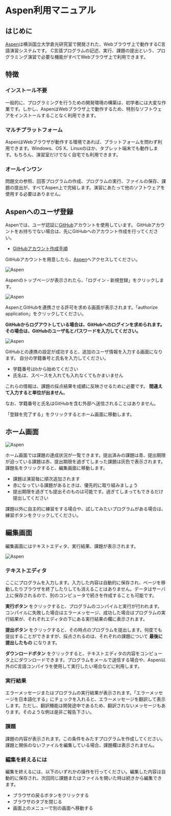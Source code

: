 
# Aspen利用マニュアル

## はじめに
[Aspen](http://www.ubicg.ynu.ac.jp/aspen/)は横浜国立大学倉光研究室で開発された、Webブラウザ上で動作するC言語演習システムです。
C言語プログラムの記述、実行、課題の提出という、プログラミング演習で必要な機能がすべてWebブラウザ上で利用できます。

## 特徴
### インストール不要
一般的に、プログラミングを行うための開発環境の構築は、初学者には大変な作業です。しかし、AspenはWebブラウザ上で動作するため、特別なソフトウェアをインストールすることなく利用できます。

### マルチプラットフォーム
AspenはWebブラウザが動作する環境であれば、プラットフォームを問わず利用できます。Windows、OS X、Linuxのほか、タブレット端末でも動作します。もちろん、演習室だけでなく自宅でも利用できます。

### オールインワン
問題文の参照、回答プログラムの作成、プログラムの実行、ファイルの保存、課題の提出が、すべてAspen上で完結します。演習にあたって他のソフトウェアを使用する必要はありません。

## Aspenへのユーザ登録
Aspenでは、ユーザ認証に[GitHub](https://github.com/)アカウントを使用しています。
GitHubアカウントをお持ちでない場合は、先にGitHubへのアカウント作成を行ってください。

* [GitHubアカウント作成手順](../github/index.html)

GitHubアカウントを用意したら、[Aspen](http://www.ubicg.ynu.ac.jp/aspen/)へアクセスしてください。

![Aspen](./aspen_1.png)

Aspenのトップページが表示されたら、「ログイン・新規登録」をクリックします。

![Aspen](./aspen_2.png)

AspenとGitHubを連携させる許可を求める画面が表示されます。「authorize application」をクリックしてください。

**GitHubからログアウトしている場合は、GitHubへのログインを求められます。その場合は、GitHubのユーザ名とパスワードを入力してください。**

![Aspen](./aspen_3.png)

GitHubとの連携の設定が成功すると、追加のユーザ情報を入力する画面になります。
自分の学籍番号と氏名を入力してください。

* 学籍番号はbから始めてください
* 氏名は、スペースを入れても入れなくてもかまいません

これらの情報は、課題の採点結果を成績に反映させるために必要です。
**間違えて入力すると単位が出ません**。

なお、学籍番号と氏名はGitHubを含む外部へ送信されることはありません。

「登録を完了する」をクリックするとホーム画面に移動します。

## ホーム画面

![Aspen](./aspen_4.png)

ホーム画面では課題の達成状況が一覧できます。提出済みの課題は青、提出期限が迫っている課題は赤、提出期限を過ぎてしまった課題は灰色で表示されます。
課題名をクリックすると、編集画面に移動します。

* 課題は演習毎に順次追加されます
* 赤になっている課題があるときは、優先的に取り組みましょう
* 提出期限を過ぎても提出そのものは可能です。過ぎてしまってもできるだけ提出してください

課題以外に自主的に練習をする場合や、試してみたいプログラムがある場合は、練習ボタンをクリックしてください。

## 編集画面

編集画面にはテキストエディタ、実行結果、課題が表示されます。

![Aspen](./aspen_5.png)

### テキストエディタ
ここにプログラムを入力します。入力した内容は自動的に保存され、ページを移動したりブラウザを終了したりしても消えることはありません。データはサーバ上に保存されるので、別のコンピュータで続きを作成することも可能です。

**実行ボタン**
をクリックすると、プログラムのコンパイルと実行が行われます。コンパイルに失敗した場合はエラーメッセージ、成功した場合はプログラムの実行結果が、それぞれエディタの下にある実行結果の欄に表示されます。

**提出ボタン**
をクリックすると、その時点のプログラムを提出します。何度でも提出することができますが、採点されるのは、それぞれの課題について
**最後に提出したもの**
になります。

**ダウンロードボタン**
をクリックすると、テキストエディタの内容をコンピュータ上にダウンロードできます。プログラムをメールで送信する場合や、Aspen以外のC言語コンパイラを使用して実行したい場合などに利用します。

### 実行結果
エラーメッセージまたはプログラムの実行結果が表示されます。「エラーメッセージを日本語化する」にチェックを入れると、エラーメッセージを翻訳して表示します。ただし、翻訳機能は開発途中であるため、翻訳されないメッセージもあります。そのような例は是非ご報告下さい。

### 課題
課題の内容が表示されます。この条件をみたすプログラムを作成してください。
課題と関係のないファイルを編集している場合、課題欄は表示されません。

### 編集を終えるには
編集を終えるには、以下のいずれかの操作を行ってください。編集した内容は自動的に保存され、次回同じ課題またはファイルを開いた時は続きから編集できます。
* ブラウザの戻るボタンをクリックする
* ブラウザのタブを閉じる
* 画面上のメニューで別の画面へ移動する

